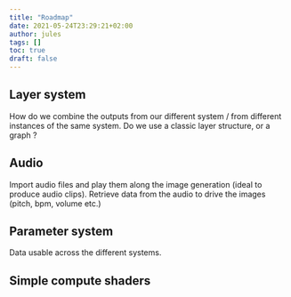 ```yaml
---
title: "Roadmap"
date: 2021-05-24T23:29:21+02:00
author: jules
tags: []
toc: true
draft: false
---
```


## Layer system

How do we combine the outputs from our different system / from different instances of the same system.
Do we use a classic layer structure, or a graph ?

## Audio

Import audio files and play them along the image generation (ideal to produce audio clips). Retrieve data from the audio to drive the images (pitch, bpm, volume etc.)

## Parameter system

Data usable across the different systems.

## Simple compute shaders